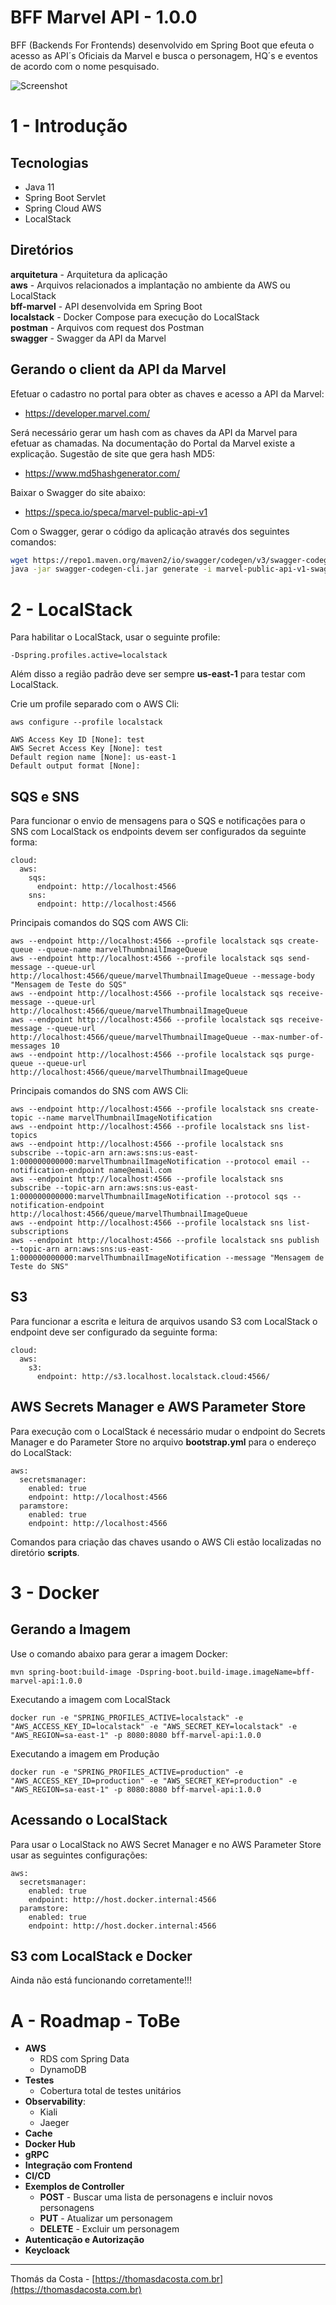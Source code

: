 # BFF Marvel API - 1.0.0

BFF (Backends For Frontends) desenvolvido em Spring Boot que efeuta o acesso as API´s Oficiais da Marvel e busca o personagem, HQ´s e eventos de acordo com o nome pesquisado.

![Screenshot](bffMarvel.png)

# 1 - Introdução

## Tecnologias

- Java 11
- Spring Boot Servlet
- Spring Cloud AWS
- LocalStack

## Diretórios

**arquitetura** - Arquitetura da aplicação<br/>
**aws** - Arquivos relacionados a implantação no ambiente da AWS ou LocalStack<br/>
**bff-marvel** - API desenvolvida em Spring Boot<br/>
**localstack** - Docker Compose para execução do LocalStack<br/>
**postman** - Arquivos com request dos Postman<br/>
**swagger** - Swagger da API da Marvel

## Gerando o client da API da Marvel

Efetuar o cadastro no portal para obter as chaves e acesso a API da Marvel:

- https://developer.marvel.com/

Será necessário gerar um hash com as chaves da API da Marvel para efetuar as chamadas. Na documentação do Portal da Marvel existe a explicação. Sugestão de site que gera hash MD5:

- https://www.md5hashgenerator.com/

Baixar o Swagger do site abaixo:

- https://speca.io/speca/marvel-public-api-v1

Com o Swagger, gerar o código da aplicação através dos seguintes comandos:

```sh
wget https://repo1.maven.org/maven2/io/swagger/codegen/v3/swagger-codegen-cli/3.0.29/swagger-codegen-cli-3.0.29.jar -O swagger-codegen-cli.jar
java -jar swagger-codegen-cli.jar generate -i marvel-public-api-v1-swagger.json -l spring --library spring-cloud -o marvel
```

# 2 - LocalStack

Para habilitar o LocalStack, usar o seguinte profile:

```
-Dspring.profiles.active=localstack
```
Além disso a região padrão deve ser sempre **us-east-1** para testar com LocalStack.

Crie um profile separado com o AWS Cli:

```
aws configure --profile localstack

AWS Access Key ID [None]: test
AWS Secret Access Key [None]: test
Default region name [None]: us-east-1
Default output format [None]:
```

## SQS e SNS

Para funcionar o envio de mensagens para o SQS e notificações para o SNS com LocalStack os endpoints devem ser configurados da seguinte forma:

```
cloud:
  aws:
    sqs:
      endpoint: http://localhost:4566
    sns:
      endpoint: http://localhost:4566 
```

Principais comandos do SQS com AWS Cli:

```
aws --endpoint http://localhost:4566 --profile localstack sqs create-queue --queue-name marvelThumbnailImageQueue
aws --endpoint http://localhost:4566 --profile localstack sqs send-message --queue-url http://localhost:4566/queue/marvelThumbnailImageQueue --message-body "Mensagem de Teste do SQS"
aws --endpoint http://localhost:4566 --profile localstack sqs receive-message --queue-url http://localhost:4566/queue/marvelThumbnailImageQueue
aws --endpoint http://localhost:4566 --profile localstack sqs receive-message --queue-url http://localhost:4566/queue/marvelThumbnailImageQueue --max-number-of-messages 10
aws --endpoint http://localhost:4566 --profile localstack sqs purge-queue --queue-url http://localhost:4566/queue/marvelThumbnailImageQueue
```

Principais comandos do SNS com AWS Cli:

```
aws --endpoint http://localhost:4566 --profile localstack sns create-topic --name marvelThumbnailImageNotification
aws --endpoint http://localhost:4566 --profile localstack sns list-topics
aws --endpoint http://localhost:4566 --profile localstack sns subscribe --topic-arn arn:aws:sns:us-east-1:000000000000:marvelThumbnailImageNotification --protocol email --notification-endpoint name@email.com
aws --endpoint http://localhost:4566 --profile localstack sns subscribe --topic-arn arn:aws:sns:us-east-1:000000000000:marvelThumbnailImageNotification --protocol sqs --notification-endpoint http://localhost:4566/queue/marvelThumbnailImageQueue
aws --endpoint http://localhost:4566 --profile localstack sns list-subscriptions
aws --endpoint http://localhost:4566 --profile localstack sns publish --topic-arn arn:aws:sns:us-east-1:000000000000:marvelThumbnailImageNotification --message "Mensagem de Teste do SNS"
```

## S3

Para funcionar a escrita e leitura de arquivos usando S3 com LocalStack o endpoint deve ser configurado da seguinte forma:

```
cloud:
  aws:
    s3:
      endpoint: http://s3.localhost.localstack.cloud:4566/
```

## AWS Secrets Manager e AWS Parameter Store

Para execução com o LocalStack é necessário mudar o endpoint do Secrets Manager e do Parameter Store no arquivo **bootstrap.yml** para o endereço do LocalStack:

```
aws:
  secretsmanager:
    enabled: true
    endpoint: http://localhost:4566
  paramstore:
    enabled: true
    endpoint: http://localhost:4566
```

Comandos para criação das chaves usando o AWS Cli estão localizadas no diretório **scripts**.

# 3 - Docker

## Gerando a Imagem

Use o comando abaixo para gerar a imagem Docker:

```
mvn spring-boot:build-image -Dspring-boot.build-image.imageName=bff-marvel-api:1.0.0
```

Executando a imagem com LocalStack

```
docker run -e "SPRING_PROFILES_ACTIVE=localstack" -e "AWS_ACCESS_KEY_ID=localstack" -e "AWS_SECRET_KEY=localstack" -e "AWS_REGION=sa-east-1" -p 8080:8080 bff-marvel-api:1.0.0
```

Executando a imagem em Produção

```
docker run -e "SPRING_PROFILES_ACTIVE=production" -e "AWS_ACCESS_KEY_ID=production" -e "AWS_SECRET_KEY=production" -e "AWS_REGION=sa-east-1" -p 8080:8080 bff-marvel-api:1.0.0
```

## Acessando o LocalStack

Para usar o LocalStack no AWS Secret Manager e no AWS Parameter Store usar as seguintes configurações:

```
aws:
  secretsmanager:
    enabled: true
    endpoint: http://host.docker.internal:4566
  paramstore:
    enabled: true
    endpoint: http://host.docker.internal:4566
```

## S3 com LocalStack e Docker

Ainda não está funcionando corretamente!!!

# A - Roadmap - ToBe

- **AWS**
    - RDS com Spring Data
    - DynamoDB
- **Testes**    
    - Cobertura total de testes unitários
- **Observability**:
    - Kiali
    - Jaeger
- **Cache**
- **Docker Hub**
- **gRPC**
- **Integração com Frontend**
- **CI/CD**
- **Exemplos de Controller**
    - **POST** - Buscar uma lista de personagens e incluir novos personagens
    - **PUT** - Atualizar um personagem
    - **DELETE** - Excluir um personagem
- **Autenticação e Autorização**
- **Keycloack**

---

Thomás da Costa - [https://thomasdacosta.com.br](https://thomasdacosta.com.br)
